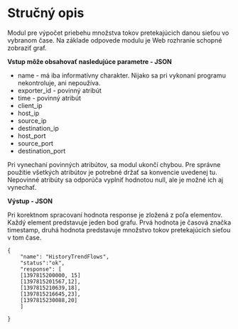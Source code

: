 Stručný opis
===================

 Modul pre výpočet priebehu množstva tokov pretekajúcich danou sieťou vo vybranom čase. Na základe odpovede modulu je Web rozhranie schopné zobraziť graf. 

**Vstup môže obsahovať nasledujúce parametre - JSON**

 - name - má iba informatívny charakter. Nijako sa pri vykonaní programu nekontroluje, ani nepoužíva.
 - exporter_id - povinný atribút
 - time - povinný atribút
 - client_ip
 - host_ip
 - source_ip
 - destination_ip
 - host_port
 - source_port
 - destination_port 

Pri vynechaní povinných atribútov, sa modul ukončí chybou. Pre správne použitie všetkých atribútov je potrebné držať sa konvencie uvedenej tu. Nepovinné atribúty sa odporúča vyplniť hodnotou null, ale je možné ich aj vynechať. 



 **Výstup - JSON**

Pri korektnom spracovaní hodnota response je zložená z poľa elementov. Každý element predstavuje jeden bod grafu. Prvá hodnota je časová značka timestamp, druhá hodnota predstavuje množstvo tokov pretekajúcich sieťou v tom čase.

	{
        "name": "HistoryTrendFlows",
        "status":"ok",
        "response": [
        [1397815200000, 15]
        [1397815201567,12],
        [1397815210639,18],
        [1397815216645,23],
        [1397815230088,20]
        ]
        
	}